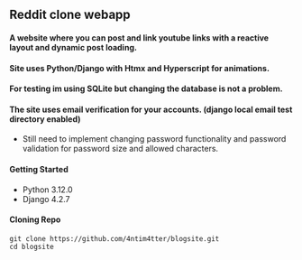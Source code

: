 ## Reddit clone webapp
#### A website where you can post and link youtube links with a reactive layout and dynamic post loading.
#### Site uses Python/Django with Htmx and Hyperscript for animations.
#### For testing im using SQLite but changing the database is not a problem.
#### The site uses email verification for your accounts. (django local email test directory enabled)
- Still need to implement changing password functionality and password validation for password size and allowed characters.

#### Getting Started
- Python 3.12.0
- Django 4.2.7

#### Cloning Repo
~~~
git clone https://github.com/4ntim4tter/blogsite.git
cd blogsite
~~~
####
